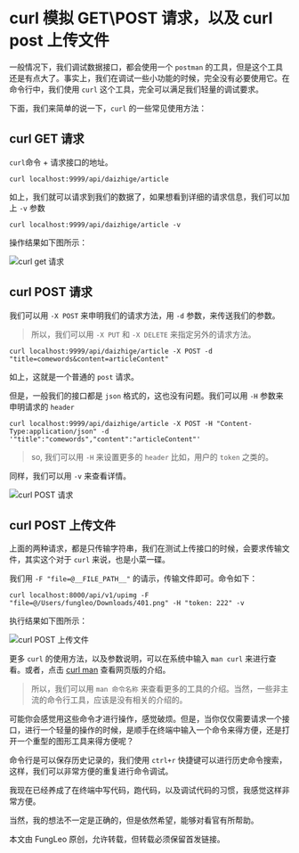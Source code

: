 # curl 模拟 GET\POST 请求，以及 curl post 上传文件

一般情况下，我们调试数据接口，都会使用一个 `postman` 的工具，但是这个工具还是有点大了。事实上，我们在调试一些小功能的时候，完全没有必要使用它。在命令行中，我们使用 `curl` 这个工具，完全可以满足我们轻量的调试要求。

下面，我们来简单的说一下，`curl` 的一些常见使用方法：

## curl GET 请求

`curl`命令 + 请求接口的地址。

```shell
curl localhost:9999/api/daizhige/article
```

如上，我们就可以请求到我们的数据了，如果想看到详细的请求信息，我们可以加上 `-v` 参数

```shell
curl localhost:9999/api/daizhige/article -v
```

操作结果如下图所示：

![curl get 请求](http://i.fengcss.com/?path=/39/a82372f54d55cd0e383dc91f03726f.jpg)


## curl POST 请求

我们可以用 `-X POST` 来申明我们的请求方法，用 `-d` 参数，来传送我们的参数。

> 所以，我们可以用 `-X PUT` 和 `-X DELETE` 来指定另外的请求方法。

```shell
curl localhost:9999/api/daizhige/article -X POST -d "title=comewords&content=articleContent"
```

如上，这就是一个普通的 `post` 请求。

但是，一般我们的接口都是 `json` 格式的，这也没有问题。我们可以用 `-H` 参数来申明请求的 `header`

```shell
curl localhost:9999/api/daizhige/article -X POST -H "Content-Type:application/json" -d '"title":"comewords","content":"articleContent"'
```

> so, 我们可以用 `-H` 来设置更多的 `header` 比如，用户的 `token` 之类的。

同样，我们可以用 `-v` 来查看详情。

![curl POST 请求](http://i.fengcss.com/?path=/dc/8d5af88b2b876f4975c197079ec6ea.jpg)

## curl POST 上传文件

上面的两种请求，都是只传输字符串，我们在测试上传接口的时候，会要求传输文件，其实这个对于 `curl` 来说，也是小菜一碟。

我们用 `-F "file=@__FILE_PATH__"` 的请示，传输文件即可。命令如下：

```shell
curl localhost:8000/api/v1/upimg -F "file=@/Users/fungleo/Downloads/401.png" -H "token: 222" -v
```

执行结果如下图所示：

![curl POST 上传文件](http://i.fengcss.com/?path=/38/71194ba9c6156a1e249187aa2ea948.jpg)

更多 `curl` 的使用方法，以及参数说明，可以在系统中输入 `man curl` 来进行查看。或者，点击 [curl man](https://curl.haxx.se/docs/manpage.html) 查看网页版的介绍。

> 所以，我们可以用 `man 命令名称` 来查看更多的工具的介绍。当然，一些非主流的命令行工具，应该是没有相关的介绍的。

可能你会感觉用这些命令才进行操作，感觉破烦。但是，当你仅仅需要请求一个接口，进行一个轻量的操作的时候，是顺手在终端中输入一个命令来得方便，还是打开一个重型的图形工具来得方便呢？

命令行是可以保存历史记录的，我们使用 `ctrl+r` 快捷键可以进行历史命令搜索，这样，我们可以非常方便的重复进行命令调试。

我现在已经养成了在终端中写代码，跑代码，以及调试代码的习惯，我感觉这样非常方便。

当然，我的想法不一定是正确的，但是依然希望，能够对看官有所帮助。

本文由 FungLeo 原创，允许转载，但转载必须保留首发链接。


